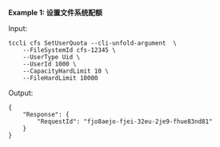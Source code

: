 **Example 1: 设置文件系统配额**



Input: 

```
tccli cfs SetUserQuota --cli-unfold-argument  \
    --FileSystemId cfs-12345 \
    --UserType Uid \
    --UserId 1000 \
    --CapacityHardLimit 10 \
    --FileHardLimit 10000
```

Output: 
```
{
    "Response": {
        "RequestId": "fjo8aejo-fjei-32eu-2je9-fhue83nd81"
    }
}
```

